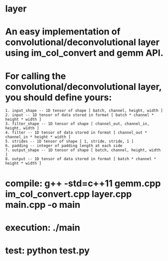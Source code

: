 # layer
# An easy implementation of convolutional/deconvolutional layer using im_col_convert and gemm API.
# For calling the convolutional/deconvolutional layer, you should define yours:
    1. input_shape -- 1D tensor of shape [ batch, channel, height, width ]
    2. input -- 1D tensor of data stored in format [ batch * channel * height * width ]
    3. filter_shape -- 1D tensor of shape [ channel_out, channel_in, height, width ]
    4. filter -- 1D tensor of data stored in format [ channel_out * channel_in * height * width ]
    5. strides -- 1D tensor of shape [ 1, stride, stride, 1 ]
    6. padding -- integer of padding length at each side
    7. output_shape -- 1D tensor of shape [ batch, channel, height, width ]
    8. output -- 1D tensor of data stored in format [ batch * channel * height * width ]
# compile: g++ -std=c++11 gemm.cpp im_col_convert.cpp layer.cpp main.cpp -o main
# execution: ./main
# test: python test.py
 
